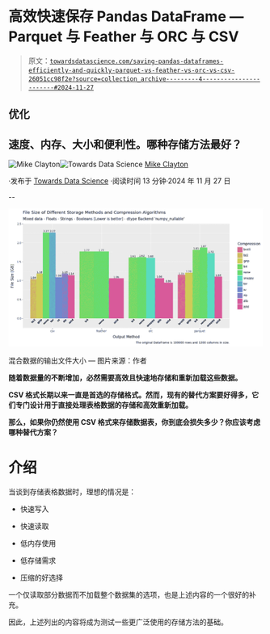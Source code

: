 # 高效快速保存 Pandas DataFrame — Parquet 与 Feather 与 ORC 与 CSV

> 原文：[`towardsdatascience.com/saving-pandas-dataframes-efficiently-and-quickly-parquet-vs-feather-vs-orc-vs-csv-26051cc98f2e?source=collection_archive---------4-----------------------#2024-11-27`](https://towardsdatascience.com/saving-pandas-dataframes-efficiently-and-quickly-parquet-vs-feather-vs-orc-vs-csv-26051cc98f2e?source=collection_archive---------4-----------------------#2024-11-27)

## 优化

## 速度、内存、大小和便利性。哪种存储方法最好？

[](https://medium.com/@maclayton?source=post_page---byline--26051cc98f2e--------------------------------)![Mike Clayton](https://medium.com/@maclayton?source=post_page---byline--26051cc98f2e--------------------------------)[](https://towardsdatascience.com/?source=post_page---byline--26051cc98f2e--------------------------------)![Towards Data Science](https://towardsdatascience.com/?source=post_page---byline--26051cc98f2e--------------------------------) [Mike Clayton](https://medium.com/@maclayton?source=post_page---byline--26051cc98f2e--------------------------------)

·发布于 [Towards Data Science](https://towardsdatascience.com/?source=post_page---byline--26051cc98f2e--------------------------------) ·阅读时间 13 分钟·2024 年 11 月 27 日

--

![](img/66e3198281c637421982c2800cfec328.png)

混合数据的输出文件大小 — 图片来源：作者

**随着数据量的不断增加，必然需要高效且快速地存储和重新加载这些数据。**

**CSV 格式长期以来一直是首选的存储格式。然而，现有的替代方案要好得多，它们专门设计用于直接处理表格数据的存储和高效重新加载。**

**那么，如果你仍然使用 CSV 格式来存储数据表，你到底会损失多少？你应该考虑哪种替代方案？**

# 介绍

当谈到存储表格数据时，理想的情况是：

+   快速写入

+   快速读取

+   低内存使用

+   低存储需求

+   压缩的好选择

一个仅读取部分数据而不加载整个数据集的选项，也是上述内容的一个很好的补充。

因此，上述列出的内容将成为测试一些更广泛使用的存储方法的基础。
